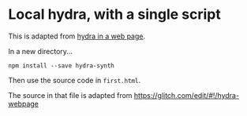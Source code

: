 # Local hydra, with a single script

This is adapted from [hydra in a web page](https://hydra.ojack.xyz/docs/docs/learning/extending-hydra/hydra-in-a-webpage/).


In a new directory...

```
npm install --save hydra-synth
```

Then use the source code in `first.html`.

The source in that file is adapted from https://glitch.com/edit/#!/hydra-webpage
